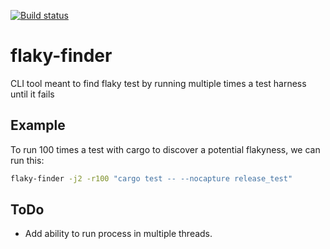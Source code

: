 [![Build status](https://travis-ci.com/dymayday/flaky-finder.svg?branch=master)](https://travis-ci.com/dymayday/flaky-finder)


# flaky-finder
CLI tool meant to find flaky test by running multiple times a test harness until it fails


## Example

To run 100 times a test with cargo to discover a potential flakyness, we can run this:
```bash
flaky-finder -j2 -r100 "cargo test -- --nocapture release_test"
```

## ToDo

- Add ability to run process in multiple threads.
